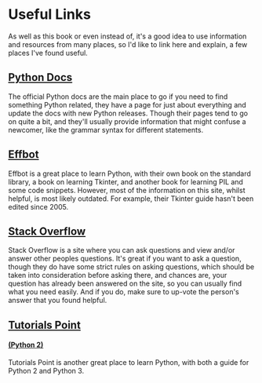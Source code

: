 # Useful Links

As well as this book or even instead of, it's a good idea to use information and resources from many places, so I'd like to link here and explain, a few places I've found useful.

## [Python Docs](https://docs.python.org/3/index.html)

The official Python docs are the main place to go if you need to find something Python related, they have a page for just about everything and update the docs with new Python releases. Though their pages tend to go on quite a bit, and they'll usually provide information that might confuse a newcomer, like the grammar syntax for different statements.

## [Effbot](http://effbot.org/)

Effbot is a great place to learn Python, with their own book on the standard library, a book on learning Tkinter, and another book for learning PIL and some code snippets. However, most of the information on this site, whilst helpful, is most likely outdated. For example, their Tkinter guide hasn't been edited since 2005.

## [Stack Overflow](https://stackoverflow.com/)

Stack Overflow is a site where you can ask questions and view and/or answer other peoples questions. It's great if you want to ask a question, though they do have some strict rules on asking questions, which should be taken into consideration before asking there, and chances are, your question has already been answered on the site, so you can usually find what you need easily. And if you do, make sure to up-vote the person's answer that you found helpful.

## [Tutorials Point](https://www.tutorialspoint.com/python3/index.htm)

#### [\(Python 2\)](https://www.tutorialspoint.com/python/index.htm)

Tutorials Point is another great place to learn Python, with both a guide for Python 2 and Python 3.

